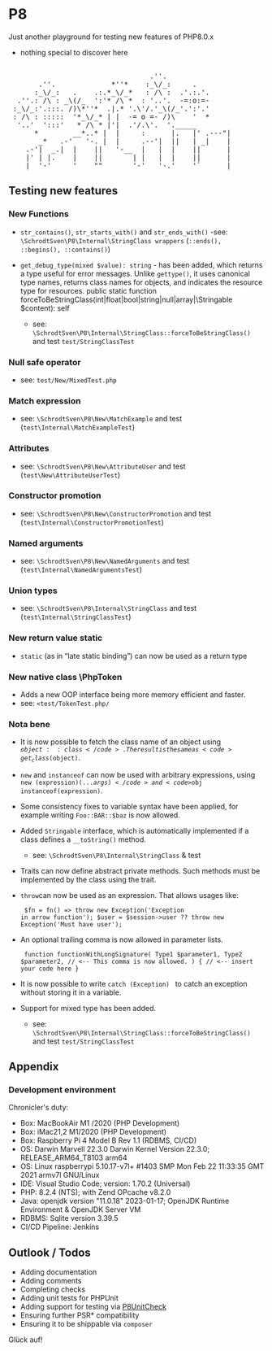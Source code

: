 # P8
Just another playground for testing new features of PHP8.0.x 
- nothing special to discover here   

<pre>

                                 .''.
       .''.             *''*    :_\/_:     .
      :_\/_:   .    .:.*_\/_*   : /\ :  .'.:.'.
  .''.: /\ : _\(/_  ':'* /\ *  : '..'.  -=:o:=-
 :_\/_:'.:::. /)\*''*  .|.* '.\'/.'_\(/_'.':'.'
 : /\ : :::::  '*_\/_* | |  -= o =- /)\    '  *
  '..'  ':::'   * /\ * |'|  .'/.\'.  '._____
      *        __*..* |  |     :      |.   |' .---"|
       _*   .-'   '-. |  |     .--'|  ||   | _|    |
    .-'|  _.|  |    ||   '-__  |   |  |    ||      |
    |' | |.    |    ||       | |   |  |    ||      |
 ___|  '-'     '    ""       '-'   '-.'    '`      |____    
</pre>

## Testing new features

### New Functions

- <code>str_contains()</code>, <code>str_starts_with()</code> and <code>str_ends_with()</code> 
     -see: <code>\SchrodtSven\P8\Internal\StringClass wrappers</code> (<code>::ends(), ::begins(), ::contains()</code>)

-  <code>get_debug_type(mixed $value): string</code> - has been added, which returns a type useful for error messages. Unlike <code>gettype()</code>, it uses canonical type names, returns class names for objects, and indicates the resource type for resources.
    public static function forceToBeStringClass(int|float|bool|string|null|array|\Stringable $content): self
    - see: <code>\SchrodtSven\P8\Internal\StringClass::forceToBeStringClass()</code> and test <code>test/StringClassTest</code>

### Null safe operator
 - see: <code>test/New/MixedTest.php</code>

### Match expression
- see: <code>\SchrodtSven\P8\New\MatchExample</code> and test (<code>test\Internal\MatchExampleTest</code>)


### Attributes
- see: <code>\SchrodtSven\P8\New\AttributeUser</code> and test (<code>test\New\AttributeUserTest</code>)


### Constructor promotion

- see: <code>\SchrodtSven\P8\New\ConstructorPromotion</code> and test (<code>test\Internal\ConstructorPromotionTest</code>)


### Named arguments

- see: <code>\SchrodtSven\P8\New\NamedArguments</code> and test (<code>test\Internal\NamedArgumentsTest</code>)

### Union types 

 - see: <code>\SchrodtSven\P8\Internal\StringClass</code> and test (<code>test\Internal\StringClassTest</code>)

### New return value static

- <code>static</code> (as in “late static binding”) can now be used as a return type

### New native class \PhpToken

-  Adds a new OOP interface being more memory efficient and faster. 
  - see: <code><test/TokenTest.php/</code>


### Nota bene 

- It is now possible to fetch the class name of an object using <code>$object::class</code>. The result is the same as <code>get_class($object)</code>.

- <code>new</code> and <code>instanceof</code> can now be used with arbitrary expressions, using <code>new (expression)(...$args)</code> and <code>$obj instanceof(expression)</code>.

- Some consistency fixes to variable syntax have been applied, for example writing <code>Foo::BAR::$baz</code> is now allowed.
- Added <code>Stringable</code> interface, which is automatically implemented if a class defines a <code>__toString()</code> method.
    - see: <code>\SchrodtSven\P8\Internal\StringClass</code> & test

- Traits can now define abstract private methods. Such methods must be implemented by the class using the trait.

 - <code>throw</code>can now be used as an expression. That allows usages like:<code><pre>
    $fn = fn() => throw new Exception('Exception in arrow function');
    $user = $session->user ?? throw new Exception('Must have user');
    </pre></code>

-  An optional trailing comma is now allowed in parameter lists.
<code><pre>
    function functionWithLongSignature(
       Type1 $parameter1,
       Type2 $parameter2, // <-- This comma is now allowed.
    ) 
    {
        // <-- insert your code here
    }
</pre></code>

- It is now possible to write <code>catch (Exception) </code> to catch an exception without storing it in a variable.

- Support for mixed type has been added.
    - see: <code>\SchrodtSven\P8\Internal\StringClass::forceToBeStringClass()</code> and test <code>test/StringClassTest</code>

## Appendix

### Development environment 

 Chronicler's duty: 

 - Box: MacBookAir M1 /2020 (PHP Development)
 - Box: iMac21,2 M1/2020 (PHP Development)
 - Box: Raspberry Pi 4 Model B Rev 1.1 (RDBMS, CI/CD)
 - OS: Darwin Marvell 22.3.0 Darwin Kernel Version 22.3.0; RELEASE_ARM64_T8103 arm64
 - OS: Linux raspberrypi 5.10.17-v7l+ #1403 SMP Mon Feb 22 11:33:35 GMT 2021 armv7l GNU/Linux
 - IDE: Visual Studio Code; version: 1.70.2 (Universal)
 - PHP: 8.2.4 (NTS); with Zend OPcache v8.2.0
 - Java: openjdk version "11.0.18" 2023-01-17; OpenJDK Runtime Environment  & OpenJDK Server VM
 - RDBMS: Sqlite version 3.39.5
 - CI/CD Pipeline: Jenkins 

## Outlook / Todos
 
- Adding documentation 
- Adding comments 
- Completing checks
- Adding unit tests for PHPUnit 
- Adding support for testing via <a href="https://github.com/SchrodtSven/P8Unitcheck">P8UnitCheck</a>
- Ensuring further PSR* compatibility
- Ensuring it to be shippable via <code>composer</code>


 Glück auf! 
